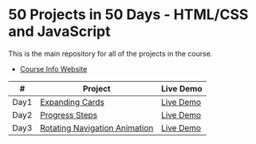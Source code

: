 
# 50 Projects in 50 Days - HTML/CSS and JavaScript

This is the main repository for all of the projects in the course.

-   [Course Info Website]()

|  #  | Project                                                                                                                     | Live Demo                                                                         |
| :-: | --------------------------------------------------------------------------------------------------------------------------- | --------------------------------------------------------------------------------- |
| Day1  | [Expanding Cards]()                                   | [Live Demo]()               |
| Day2  | [Progress Steps]()                                      | [Live Demo]()                |
| Day3  | [Rotating Navigation Animation]()                       | [Live Demo]() |

